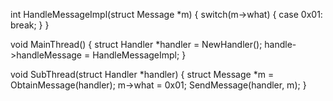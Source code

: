 
int HandleMessageImpl(struct Message *m) {
	switch(m->what) {
		case 0x01:
		break;
	}
}

void MainThread() {
	struct Handler *handler = NewHandler();
	handle->handleMessage = HandleMessageImpl;
}


void SubThread(struct Handler *handler) {
	struct Message *m = ObtainMessage(handler);
	m->what = 0x01;
	SendMessage(handler, m);
}
